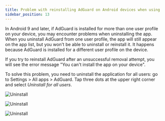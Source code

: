 ```yaml
---
title: Problem with reinstalling AdGuard on Android devices when using the app on multiple user profiles
sidebar_position: 13
---
```


In Android 9 and later, if AdGuard is installed for more than one user profile on your device, you may encounter problems when uninstalling the app. When you uninstall AdGuard from one user profile, the app will still appear on the app list, but you won't be able to uninstall or reinstall it. It happens because AdGuard is installed for a different user profile on the device.
 
If you try to reinstall AdGuard after an unsuccessful removal attempt, you will see the error message "You can't install the app on your device".
 
To solve this problem, you need to uninstall the application for all users: go to Settings > All apps > AdGuard. Tap three dots at the upper right corner and select *Uninstall for all users*.
 
![Uninstall](https://cdn.adguard.com/public/Adguard/kb/android/multiple_users/uninst_en.png)
 
![Uninstall](https://cdn.adguard.com/public/Adguard/kb/android/multiple_users/uninst2_en.png)
 
![Uninstall](https://cdn.adguard.com/content/kb/ad_blocker/android/solving_problems/multiple-profiles-issue/uninst3_en.png)